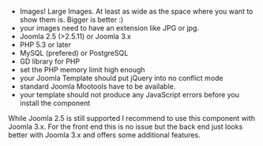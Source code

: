 - Images! Large Images. At least as wide as the space where you want to show them is. Bigger is better :)
- your images need to have an extension like JPG or jpg.
- Joomla 2.5 (>2.5.11) or Joomla 3.x 
- PHP 5.3 or later
- MySQL (prefered) or PostgreSQL
- GD library for PHP
- set the PHP memory limit high enough
- your Joomla Template should put jQuery into no conflict mode
- standard Joomla Mootools have to be available.
- your template should not produce any JavaScript errors before you install the component

While Joomla 2.5 is still supported I recommend to use this component with Joomla 3.x. For the front end this is no issue but the back end just looks better with Joomla 3.x and offers some additional features.